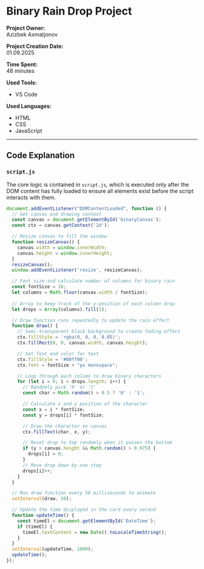 # Binary Rain Drop Project

**Project Owner:**  
Azizbek Axmatjonov

**Project Creation Date:**  
01.09.2025

**Time Spent:**  
48 minutes

**Used Tools:**  
- VS Code

**Used Languages:**  
- HTML  
- CSS  
- JavaScript  

---

## Code Explanation

### `script.js`

The core logic is contained in `script.js`, which is executed only after the DOM content has fully loaded to ensure all elements exist before the script interacts with them.

```js
document.addEventListener("DOMContentLoaded", function () {
  // Get canvas and drawing context
  const canvas = document.getElementById('binaryCanvas');
  const ctx = canvas.getContext('2d');

  // Resize canvas to fill the window
  function resizeCanvas() {
    canvas.width = window.innerWidth;
    canvas.height = window.innerHeight;
  }
  resizeCanvas();
  window.addEventListener('resize', resizeCanvas);

  // Font size and calculate number of columns for binary rain
  const fontSize = 16;
  let columns = Math.floor(canvas.width / fontSize);
  
  // Array to keep track of the y-position of each column drop
  let drops = Array(columns).fill(1);

  // Draw function runs repeatedly to update the rain effect
  function draw() {
    // Semi-transparent black background to create fading effect
    ctx.fillStyle = 'rgba(0, 0, 0, 0.05)';
    ctx.fillRect(0, 0, canvas.width, canvas.height);

    // Set font and color for text
    ctx.fillStyle = '#00ff00';
    ctx.font = fontSize + "px monospace";

    // Loop through each column to draw binary characters
    for (let i = 0; i < drops.length; i++) {
      // Randomly pick '0' or '1'
      const char = Math.random() > 0.5 ? '0' : '1';

      // Calculate x and y position of the character
      const x = i * fontSize;
      const y = drops[i] * fontSize;

      // Draw the character on canvas
      ctx.fillText(char, x, y);

      // Reset drop to top randomly when it passes the bottom
      if (y > canvas.height && Math.random() > 0.975) {
        drops[i] = 0;
      }
      // Move drop down by one step
      drops[i]++;
    }
  }

  // Run draw function every 50 milliseconds to animate
  setInterval(draw, 50);

  // Update the time displayed in the card every second
  function updateTime() {
    const timeEl = document.getElementById('DateTime');
    if (timeEl) {
      timeEl.textContent = new Date().toLocaleTimeString();
    }
  }
  setInterval(updateTime, 1000);
  updateTime();
});
```
